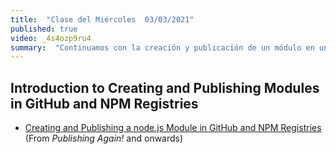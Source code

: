 ```yaml
---
title:  "Clase del Miércoles  03/03/2021"
published: true
video: _4s4ozp9ru4
summary:  "Continuamos con la creación y publicación de un módulo en un Registry"  
---
```



## Introduction to Creating and Publishing  Modules in GitHub and NPM Registries

* [Creating and Publishing a node.js Module in GitHub and NPM Registries]({{site.baseurl}}/assets/temas/introduccion-a-javascript/creating-and-publishing-npm-module##publishing-again) (From *Publishing Again!* and onwards)

